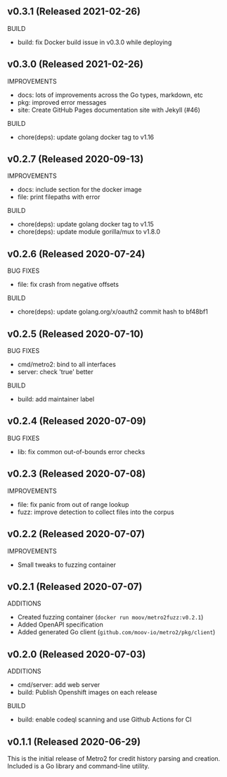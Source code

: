 ## v0.3.1 (Released 2021-02-26)

BUILD

- build: fix Docker build issue in v0.3.0 while deploying

## v0.3.0 (Released 2021-02-26)

IMPROVEMENTS

- docs: lots of improvements across the Go types, markdown, etc
- pkg: improved error messages
- site: Create GitHub Pages documentation site with Jekyll (#46)

BUILD

- chore(deps): update golang docker tag to v1.16

## v0.2.7 (Released 2020-09-13)

IMPROVEMENTS

- docs: include section for the docker image
- file: print filepaths with error

BUILD

- chore(deps): update golang docker tag to v1.15
- chore(deps): update module gorilla/mux to v1.8.0

## v0.2.6 (Released 2020-07-24)

BUG FIXES

- file: fix crash from negative offsets

BUILD

- chore(deps): update golang.org/x/oauth2 commit hash to bf48bf1

## v0.2.5 (Released 2020-07-10)

BUG FIXES

- cmd/metro2: bind to all interfaces
- server: check 'true' better

BUILD

- build: add maintainer label

## v0.2.4 (Released 2020-07-09)

BUG FIXES

- lib: fix common out-of-bounds error checks

## v0.2.3 (Released 2020-07-08)

IMPROVEMENTS

- file: fix panic from out of range lookup
- fuzz: improve detection to collect files into the corpus

## v0.2.2 (Released 2020-07-07)

IMPROVEMENTS

- Small tweaks to fuzzing container

## v0.2.1 (Released 2020-07-07)

ADDITIONS

- Created fuzzing container (`docker run moov/metro2fuzz:v0.2.1`)
- Added OpenAPI specification
- Added generated Go client (`github.com/moov-io/metro2/pkg/client`)

## v0.2.0 (Released 2020-07-03)

ADDITIONS

- cmd/server: add web server
- build: Publish Openshift images on each release

BUILD

- build: enable codeql scanning and use Github Actions for CI

## v0.1.1 (Released 2020-06-29)

This is the initial release of Metro2 for credit history parsing and creation. Included is a Go library and command-line utility.
